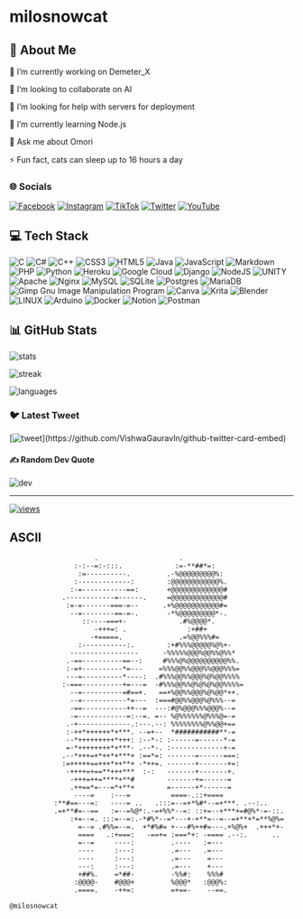 # milosnowcat

## 💫 About Me

🔭 I’m currently working on Demeter_X

👯 I’m looking to collaborate on AI

🤝 I’m looking for help with servers for deployment

🌱 I’m currently learning Node.js

💬 Ask me about Omori

⚡ Fun fact, cats can sleep up to 16 hours a day

### 🌐 Socials

[![Facebook](https://img.shields.io/badge/Facebook-%231877F2.svg?logo=Facebook&logoColor=white)](https://facebook.com/milosnowcat) [![Instagram](https://img.shields.io/badge/Instagram-%23E4405F.svg?logo=Instagram&logoColor=white)](https://instagram.com/milosnowcat) [![TikTok](https://img.shields.io/badge/TikTok-%23000000.svg?logo=TikTok&logoColor=white)](https://tiktok.com/@milosnowcat) [![Twitter](https://img.shields.io/badge/Twitter-%231DA1F2.svg?logo=Twitter&logoColor=white)](https://twitter.com/milosnowcat_) [![YouTube](https://img.shields.io/badge/YouTube-%23FF0000.svg?logo=YouTube&logoColor=white)](https://youtube.com/@milosnowcat)

## 💻 Tech Stack

![C](https://img.shields.io/badge/c-%2300599C.svg?style=flat&logo=c&logoColor=white) ![C#](https://img.shields.io/badge/c%23-%23239120.svg?style=flat&logo=c-sharp&logoColor=white) ![C++](https://img.shields.io/badge/c++-%2300599C.svg?style=flat&logo=c%2B%2B&logoColor=white) ![CSS3](https://img.shields.io/badge/css3-%231572B6.svg?style=flat&logo=css3&logoColor=white) ![HTML5](https://img.shields.io/badge/html5-%23E34F26.svg?style=flat&logo=html5&logoColor=white) ![Java](https://img.shields.io/badge/java-%23ED8B00.svg?style=flat&logo=java&logoColor=white) ![JavaScript](https://img.shields.io/badge/javascript-%23323330.svg?style=flat&logo=javascript&logoColor=%23F7DF1E) ![Markdown](https://img.shields.io/badge/markdown-%23000000.svg?style=flat&logo=markdown&logoColor=white) ![PHP](https://img.shields.io/badge/php-%23777BB4.svg?style=flat&logo=php&logoColor=white) ![Python](https://img.shields.io/badge/python-3670A0?style=flat&logo=python&logoColor=ffdd54) ![Heroku](https://img.shields.io/badge/heroku-%23430098.svg?style=flat&logo=heroku&logoColor=white) ![Google Cloud](https://img.shields.io/badge/Google%20Cloud-%234285F4.svg?style=flat&logo=google-cloud&logoColor=white) ![Django](https://img.shields.io/badge/django-%23092E20.svg?style=flat&logo=django&logoColor=white) ![NodeJS](https://img.shields.io/badge/node.js-6DA55F?style=flat&logo=node.js&logoColor=white) ![UNITY](https://img.shields.io/badge/Unity-%2320232a.svg?style=flat&logo=unity&logoColor=white) ![Apache](https://img.shields.io/badge/apache-%23D42029.svg?style=flat&logo=apache&logoColor=white) ![Nginx](https://img.shields.io/badge/nginx-%23009639.svg?style=flat&logo=nginx&logoColor=white) ![MySQL](https://img.shields.io/badge/mysql-%2300f.svg?style=flat&logo=mysql&logoColor=white) ![SQLite](https://img.shields.io/badge/sqlite-%2307405e.svg?style=flat&logo=sqlite&logoColor=white) ![Postgres](https://img.shields.io/badge/postgres-%23316192.svg?style=flat&logo=postgresql&logoColor=white) ![MariaDB](https://img.shields.io/badge/MariaDB-003545?style=flat&logo=mariadb&logoColor=white) ![Gimp Gnu Image Manipulation Program](https://img.shields.io/badge/Gimp-657D8B?style=flat&logo=gimp&logoColor=FFFFFF) ![Canva](https://img.shields.io/badge/Canva-%2300C4CC.svg?style=flat&logo=Canva&logoColor=white) ![Krita](https://img.shields.io/badge/Krita-203759?style=flat&logo=krita&logoColor=EEF37B) ![Blender](https://img.shields.io/badge/blender-%23F5792A.svg?style=flat&logo=blender&logoColor=white) ![LINUX](https://img.shields.io/badge/Linux-FCC624?style=flat&logo=linux&logoColor=black) ![Arduino](https://img.shields.io/badge/-Arduino-00979D?style=flat&logo=Arduino&logoColor=white) ![Docker](https://img.shields.io/badge/docker-%230db7ed.svg?style=flat&logo=docker&logoColor=white) ![Notion](https://img.shields.io/badge/Notion-%23000000.svg?style=flat&logo=notion&logoColor=white) ![Postman](https://img.shields.io/badge/Postman-FF6C37?style=flat&logo=postman&logoColor=white)

## 📊 GitHub Stats

![stats](https://github-readme-stats.vercel.app/api?username=milosnowcat&theme=algolia&hide_border=false&include_all_commits=false&count_private=true)

![streak](https://github-readme-streak-stats.herokuapp.com/?user=milosnowcat&theme=algolia&hide_border=false)

![languages](https://github-readme-stats.vercel.app/api/top-langs/?username=milosnowcat&theme=algolia&hide_border=false&include_all_commits=false&count_private=true&layout=compact)

### 🐦 Latest Tweet

[![tweet](https://gtce.itsvg.in/api?username=milosnowcat_)](https://github.com/VishwaGauravIn/github-twitter-card-embed)

#### ✍️ Random Dev Quote

![dev](https://quotes-github-readme.vercel.app/api?type=vetical&theme=tokyonight)

---
[![views](https://visitcount.itsvg.in/api?id=milosnowcat&icon=0&color=6)](https://visitcount.itsvg.in)

<!-- Proudly created with GPRM ( https://gprm.itsvg.in ) -->

## ASCII

```text
                     .                    .                           
                :-:--=:-:::.             :=-**##*=:                   
                 :=----------.         .-%@@@@@@@@@%:                 
                :-------------:        :@@@@@@@@@@@@%.                
               :-=-----------==:       +@@@@@@@@@@@@@#                
             .------------=------.     =@@@@@@@@@@@@@#                
              :=-=-------===-=--      .+%@@@@@@@@@@@#=                
               --=--------==-=-.       -*%@@@@@@@@@*-.                
                  ::----===+-             .#%@@@@*.                   
                     -+++=: .               :+##+                     
                    -+=====.              .=%@@%%%#=                  
                 :-----------:.        :+#%%%@@@@@%@%+-               
               -----------------      -%%%%%@@@%@@%%@%%*              
              .-==----------==--:     #%%%@%@@@@@@@@@@%%.             
              :-=+----------*=---    =%%%@@%%@@@%%@@@%%%=             
              ---=----------*----:  .#%%%@@%%@@@%@%@@%%%%             
             :-===----------+=---=  -#%%%@@%%@%@%@%@@%%%%=            
               --=----------=#==+.   ==+%@@%%@@@%@%@@*++.             
               --=-----------*=---  :===#@@%%@@@%@%%%--=              
               -==-----------++--=  ---:#@%@@@%%%@@@%--=              
               -=------------=:--=. =-- %@%%%%%%@%%%@=-=              
              .-+-------------.:---.--: %%%%%%%%@%%@@+==              
              :-++*++++++*+***. --=+--  *###########**-=              
              --*+++++++++*+++: :--*-: :------=------*-=              
              =-*++++++++*+***- .--*-. :-------------+-=              
             .--*+++=+*++*+***+ :==*=: -------=------===:             
             :=+++++==+++*++**+ -*++=. -------+-------+=:             
              -++++=+==**+++***  :-:   -------+-------+.              
               -+++=++=****+**#        -------+=------=               
               .++==*=---=*+**+        =------+*------=               
                ----=    :---=          ====-.::+====                 
           :**#==---=:   ----= ..   .:::=--=+*%#*--=+***. .--:..      
           .=+**#=--==   :=--=%@*:.-=+%%*--=: ::+=--+***+=#@%*-=-::.  
               :+=--=. :::=--=:.-*#%*--=*---+-+**=--=--=+**+*=**%@%=  
                 =--= .#%%=--=.  +*#%#= +---#%++#=---.+%@%+  .+++*+-  
                 ====   .:+===:   -==+= :===*+: -==== .--:.      ..   
                 =--=     ----:         .----   :=---                 
                 ----     :---:         .=---   .=---                 
                 ----     :---:         .=---    =---                 
                 ---:     :---:         .=---    +---                 
                 +##%.    =*##-         -%%#:    %%%#                 
                :@@@@-    #@@@+         %@@@*   :@@@%:                
                .====.    -++=:         =+==-    --==.                

@milosnowcat
```
